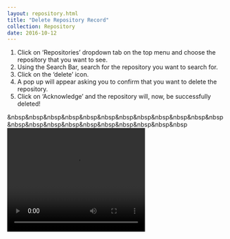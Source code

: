 ```yaml
---
layout: repository.html
title: "Delete Repository Record"
collection: Repository
date: 2016-10-12
---
```


1.	Click on ‘Repositories’ dropdown tab on the top menu and choose the repository that you want to see.
2.	Using the Search Bar, search for the repository you want to search for.
3.	Click on the ‘delete’ icon.
4.	A pop up will appear asking you to confirm that you want to delete the repository.
5.	Click on ‘Acknowledge’ and the repository will, now, be successfully deleted!


&nbsp&nbsp&nbsp&nbsp&nbsp&nbsp&nbsp&nbsp&nbsp&nbsp&nbsp&nbsp&nbsp&nbsp&nbsp&nbsp&nbsp&nbsp&nbsp&nbsp&nbsp&nbsp<video width="320" height="240" controls><source src="/assets/video/How_to_Delete_a_Repository_Record.mp4" type="video/mp4">Your browser does not support the video tag.</video>
